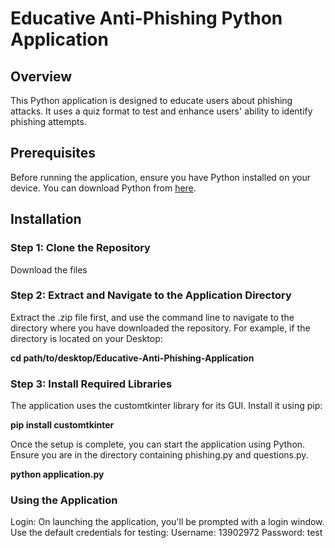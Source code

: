 # Educative Anti-Phishing Python Application

## Overview
This Python application is designed to educate users about phishing attacks. It uses a quiz format to test and enhance users' ability to identify phishing attempts.

## Prerequisites
Before running the application, ensure you have Python installed on your device. You can download Python from [here](https://www.python.org/downloads/).

## Installation

### Step 1: Clone the Repository
Download the files

### Step 2: Extract and Navigate to the Application Directory

Extract the .zip file first, and use the command line to navigate to the directory where you have downloaded the repository. For example, if the directory is located on your Desktop:

**cd path/to/desktop/Educative-Anti-Phishing-Application**

### Step 3: Install Required Libraries

The application uses the customtkinter library for its GUI. Install it using pip:

**pip install customtkinter**

Once the setup is complete, you can start the application using Python. Ensure you are in the directory containing phishing.py and questions.py.

**python application.py**

### Using the Application

Login: On launching the application, you'll be prompted with a login window. Use the default credentials for testing:
Username: 13902972
Password: test
